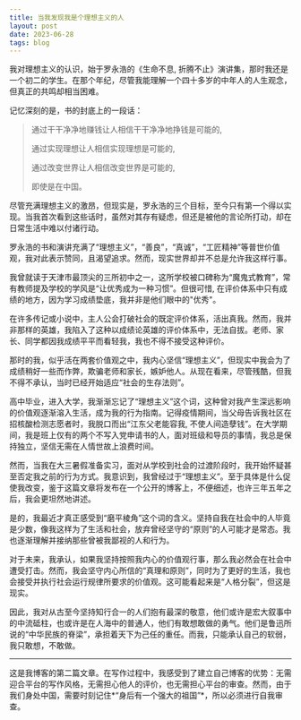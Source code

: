 ```yaml
---
title: 当我发现我是个理想主义的人
layout: post
date: 2023-06-28
tags: blog
---
```


我对理想主义的认识，始于罗永浩的《生命不息, 折腾不止》演讲集，那时我还是一个初二的学生。在那个年纪，尽管我能理解一个四十多岁的中年人的人生观念，但真正的共鸣却相当困难。

记忆深刻的是，书的封底上的一段话：

> 通过干干净净地赚钱让人相信干干净净地挣钱是可能的, 
> 
> 通过实现理想让人相信实现理想是可能的, 
> 
> 通过改变世界让人相信改变世界是可能的, 
> 
> 即使是在中国。

尽管充满理想主义的激昂，但现实是，罗永浩的三个目标，至今只有第一个得以实现。当我首次看到这些话时，虽然对其存有疑虑，但还是被他的言论所打动，却在日常生活中难以付诸行动。

罗永浩的书和演讲充满了“理想主义”，“善良”，“真诚”，“工匠精神”等普世价值观，我对此表示赞同，且渴望追求。然而，现实世界却并不总是允许我这样行事。

我曾就读于天津市最顶尖的三所初中之一，这所学校被口碑称为“魔鬼式教育”，常有教师提及学校的学风是“让优秀成为一种习惯”。但很可惜, 在评价体系中只有成绩的地方，因为学习成绩垫底，我并非是他们眼中的"优秀"。

在许多传记或小说中，主人公会打破社会的既定评价体系，活出真我。然而，我并非那样的英雄，我陷入了这种以成绩论英雄的评价体系中，无法自拔。老师、家长、同学都因我成绩平平而看轻我，我也不得不接受这种评价。

那时的我，似乎活在两套价值观之中，我内心坚信“理想主义”，但现实中我会为了成绩稍好一些而作弊，欺骗老师和家长，嫉妒他人。从现在看来，尽管残酷，但我不得不承认，当时已经开始适应“社会的生存法则”。

高中毕业，进入大学，我渐渐忘记了“理想主义”这个词，这种曾对我产生深远影响的价值观逐渐溶入生活，成为我的行为指南。记得疫情期间，当父母告诉我社区在招核酸检测志愿者时，我脱口而出“江东父老能容我, 不使人间造孽钱”。在大学期间，我是班上仅有的两个不写入党申请书的人，面对班级和导员的事情，我总是保持独立，坚信无需在人情世故上浪费时间。

然而，当我在大三暑假准备实习，面对从学校到社会的过渡阶段时，我开始怀疑甚至否定我之前的行为方式。我意识到，我曾经过于“理想主义”。至于具体是什么促使我改变，鉴于这篇文章将发布在一个公开的博客上，不便细述，也许三年五年之后，我会更坦然地讲述。

是的，我最近才真正感受到“磨平棱角”这个词的含义。坚持自我在社会中的人毕竟是少数，像我这样为了生活和社会，放弃曾经坚守的“原则”的人可能才是常态。我也逐渐理解并接纳那些曾被我鄙视的人和行为。

对于未来，我承认，如果我坚持按照我内心的价值观行事，那么我必然会在社会中遭受打击。然而，我会坚守内心所信的“真理和原则”，同时为了更好的生活，我也会接受并执行社会运行规律所要求的价值观。这可能看起来是“人格分裂”，但这是现实。

因此，我对从古至今坚持知行合一的人们抱有最深的敬意，他们或许是宏大叙事中的中流砥柱，也或许是在人海中的普通人，他们有敢想敢做的勇气。他们是鲁迅所说的“中华民族的脊梁”，承担着天下为己任的重任。而我，只能承认自己的软弱，我只敢想，不敢做。

---

这是我博客的第二篇文章。在写作过程中，我感受到了建立自己博客的优势：无需迎合平台的写作风格，无需担心他人的评价，也无需担心平台的审查。然而，由于我们身处中国，需要时刻记住*“身后有一个强大的祖国”*，所以必须进行自我审查。

